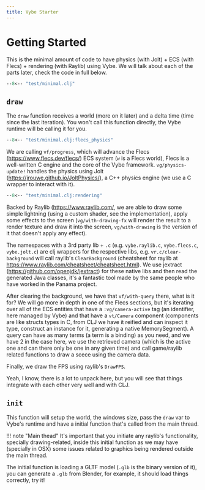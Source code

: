 ```yaml
---
title: Vybe Starter
---
```


# Getting Started

This is the minimal amount of code to have physics (with Jolt) + ECS (with Flecs) +
rendering (with Raylib) using Vybe. We will talk about each of the parts later,
check the code in full below.

``` clojure
--8<-- "test/minimal.clj"
```

## `draw`

The `draw` function receives a world (more on it later)
and a delta time (time since the last iteration). You won't call
this function directly, the Vybe runtime will be calling it for you.

``` clojure
--8<-- "test/minimal.clj:flecs_physics"
```

We are calling `vf/progress`, which will advance
the Flecs (<https://www.flecs.dev/flecs/>) ECS system (`w` is a Flecs
world), Flecs is a well-written C engine and the core of the Vybe
framework. `vg/physics-update!` handles the physics using Jolt
(<https://jrouwe.github.io/JoltPhysics/>), a C++ physics engine (we
use a C wrapper to interact with it).

``` clojure
--8<-- "test/minimal.clj:rendering"
```

Backed by Raylib (<https://www.raylib.com/>, we are able to draw some
simple lightning (using a custom shader, see the implementation),
apply some effects to the screen (`vg/with-drawing-fx` will render the
result to a render texture and draw it into the screen,
`vg/with-drawing` is the version of it that doesn't apply any
effect).

The namespaces with a 3rd party lib + `.c` (e.g. `vybe.raylib.c`,
`vybe.flecs.c`, `vybe.jolt.c`) are clj wrappers for the respective libs,
e.g. `vr.c/clear-background` will call raylib's `ClearBackground`
(cheatsheet for raylib at
<https://www.raylib.com/cheatsheet/cheatsheet.html>). We use jextract
(<https://github.com/openjdk/jextract>) for these native libs and then
read the generated Java classes, it's a fantastic tool made by the
same people who have worked in the Panama project.

After clearing the background, we have that `vf/with-query` there,
what is it for? We will go more in depth in one of the Flecs sections,
but it's iterating over all of the ECS entities that have a
`:vg/camera-active` tag (an identifier, here managed by Vybe) and that have a
`vt/Camera` component (components are like structs types in C, from CLJ
we have it reified and can inspect it type, construct an instance for
it, generating a native MemorySegment). A query can have as many terms
(a term is a binding) as you need, and we have 2 in the case here, we
use the retrieved camera (which is the active one and can there only
be one in any given time) and call game/raylib related functions to
draw a scece using the camera data.

Finally, we draw the FPS using raylib's `DrawFPS`.

Yeah, I know, there is a lot to unpack here, but you will see that
things integrate with each other very well and with CLJ.

## `init`

This function will setup the world, the windows size, pass the `draw`
var to Vybe's runtime and have a initial function that's called from
the main thread.

!!! note "Main thead"
    It's important that you initiate any raylib's functionality,
    specially drawing-related, inside this initial function as we may
    have (specially in OSX) some issues related to graphics being
    rendered outside the main thread.

The initial function is loading a GLTF model (`.glb`  is the binary
version of it), you can generate a `.glb` from Blender, for example,
it should load things correctly, try it!
